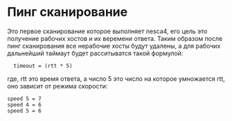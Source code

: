 # Пинг сканирование
Это первое сканирование которое выполняет nesca4, его цель это получение рабочих хостов и их веремени ответа.
Таким образом после пинг сканирования все нерабочие хосты будут удалены, а для рабочих дальнейший таймаут будет расситыватся
такой формулой:
```
  timeout = (rtt * 5)
```
где, rtt это время ответа, а число 5 это число на которое умножается rtt, оно зависит от режима скорости:
```
speed 5 = 7
speed 4 = 6
speed 5 = 6
```



